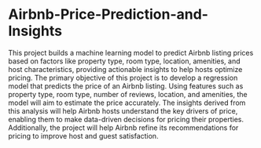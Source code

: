 # Airbnb-Price-Prediction-and-Insights
This project builds a machine learning model to predict Airbnb listing prices based on factors like property type, room type, location, amenities, and host characteristics, providing actionable insights to help hosts optimize pricing.
 The primary objective of this project is to develop a regression model that predicts the price
 of an Airbnb listing. Using features such as property type, room type, number of reviews,
 location, and amenities, the model will aim to estimate the price accurately.
 The insights derived from this analysis will help Airbnb hosts understand the key drivers of
 price, enabling them to make data-driven decisions for pricing their properties. Additionally,
 the project will help Airbnb refine its recommendations for pricing to improve host and guest
 satisfaction.
